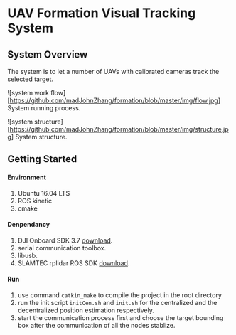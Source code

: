 # UAV Formation Visual Tracking System
## System Overview
The system is to let a number of UAVs with calibrated cameras track the selected target.

![system work flow][https://github.com/madJohnZhang/formation/blob/master/img/flow.jpg]
System running process.

![system structure][https://github.com/madJohnZhang/formation/blob/master/img/structure.jpg]
System structure.

## Getting Started
#### Environment
1. Ubuntu 16.04 LTS
2. ROS kinetic
3. cmake

#### Denpendancy
1. DJI Onboard SDK 3.7 [download](https://developer.dji.com/cn/).
2. serial communication toolbox.
3. libusb.
4. SLAMTEC rplidar ROS SDK [download](https://github.com/slamtec/rplidar_ros).

#### Run
1. use command `catkin_make` to compile the project in the root directory
2. run the init script `initCen.sh` and `init.sh` for the centralized and the decentralized position estimation respectively.
3. start the communication process first and choose the target bounding box after the communication of all the nodes stablize.
